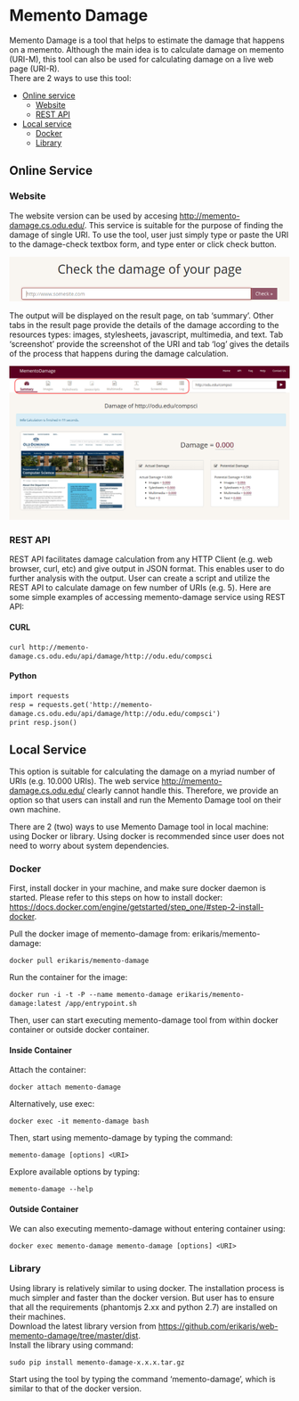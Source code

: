 [comment]: https://docs.google.com/presentation/d/1sh8-9zQhLXGqSJWvE5QCK3ysCcCaGAim8pCoa4T-62I/edit?usp=sharing

# Memento Damage

Memento Damage is a tool that helps to estimate the damage that happens on a memento. Although the main idea is to calculate damage on memento (URI-M), this tool can also be used for calculating damage on a live web page (URI-R).  </br>
There are 2 ways to use this tool:
- [Online service](#online-service)
  - [Website](#website)
  - [REST API](#rest-api)
- [Local service](#local-service)
  - [Docker](#docker)
  - [Library](#library)

## Online Service
### Website
The website version can be used by accesing http://memento-damage.cs.odu.edu/. This service is suitable for the purpose of finding the damage of single URI. To use the tool, user just simply type or paste the URI to the damage-check textbox form, and type enter or click check button.

![](https://github.com/erikaris/web-memento-damage/raw/screenshot/pasted%20image%200.png)

The output will be displayed on the result page, on tab ‘summary’. Other tabs in the result page provide the details of the damage according to the resources types: images, stylesheets, javascript, multimedia, and text. Tab ‘screenshot’ provide the screenshot of the URI and tab ‘log’ gives the details of the process that happens during the damage calculation.

![](https://github.com/erikaris/web-memento-damage/raw/screenshot/online-2.png)

### REST API
REST API facilitates damage calculation from any HTTP Client (e.g. web browser, curl, etc) and give output in JSON format. This enables user to do further analysis with the output. User can create a script and utilize the REST API to calculate damage on few number of URIs (e.g. 5). Here are some simple examples of accessing memento-damage service using REST API:


#### CURL
```
curl http://memento-damage.cs.odu.edu/api/damage/http://odu.edu/compsci
```

#### Python
```
import requests
resp = requests.get('http://memento-damage.cs.odu.edu/api/damage/http://odu.edu/compsci')
print resp.json()
```

## Local Service
This option is suitable for calculating the damage on a myriad number of URIs (e.g. 10.000 URIs).  The web service http://memento-damage.cs.odu.edu/ clearly cannot handle this. Therefore, we provide an option so that users can install and run the Memento Damage tool on their own machine.

There are 2 (two) ways to use Memento Damage tool in local machine: using Docker or library. Using docker is recommended since user does not need to worry about system dependencies.

### Docker
First, install docker in your machine, and make sure docker daemon is started. Please refer to this steps on how to install docker: https://docs.docker.com/engine/getstarted/step_one/#step-2-install-docker. 

Pull the docker image of memento-damage from: erikaris/memento-damage:
```
docker pull erikaris/memento-damage
```

Run the container for the image:
```
docker run -i -t -P --name memento-damage erikaris/memento-damage:latest /app/entrypoint.sh

```
Then, user can start executing memento-damage tool from within docker container or outside docker container.

#### Inside Container
Attach the container:
```
docker attach memento-damage
```
Alternatively, use exec:
```
docker exec -it memento-damage bash
```

Then, start using memento-damage by typing the command:
```
memento-damage [options] <URI>
```

Explore available options by typing:
```
memento-damage --help
```

#### Outside Container
We can also executing memento-damage without entering container using:
```
docker exec memento-damage memento-damage [options] <URI>
```

### Library
Using library is relatively similar to using docker. The installation process is much simpler and faster than the docker version. But user has to ensure that all the requirements (phantomjs 2.xx and python 2.7) are installed on their machines.  <br />
Download the latest library version from https://github.com/erikaris/web-memento-damage/tree/master/dist. <br />
Install the library using command:  
```
sudo pip install memento-damage-x.x.x.tar.gz
```
Start using the tool by typing the command ‘memento-damage’, which is similar to that of the docker version. 


